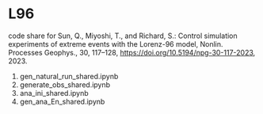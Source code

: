# L96

code share for
Sun, Q., Miyoshi, T., and Richard, S.: Control simulation experiments of extreme events with the Lorenz-96 model, Nonlin. Processes Geophys., 30, 117–128, https://doi.org/10.5194/npg-30-117-2023, 2023. 



   1. gen_natural_run_shared.ipynb
   2. generate_obs_shared.ipynb
   3. ana_ini_shared.ipynb
  4. gen_ana_En_shared.ipynb
